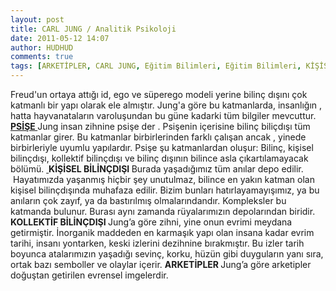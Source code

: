 ```yaml
---
layout: post
title: CARL JUNG / Analitik Psikoloji
date: 2011-05-12 14:07
author: HUDHUD
comments: true
tags: [ARKETİPLER, CARL JUNG, Eğitim Bilimleri, Eğitim Bilimleri, KİŞİSEL BİLİNÇDIŞI, KOLLEKTİF BİLİNÇDIŞI, PSİŞE]
---
```

Freud'un ortaya attığı id, ego ve süperego modeli yerine bilinç dışını çok katmanlı bir yapı olarak ele almıştır. Jung'a göre bu katmanlarda, insanlığın , hatta hayvanataların varoluşundan bu güne kadarki tüm bilgiler mevcuttur.
<span style="text-decoration: underline;"><strong>PSİŞE </strong></span>
Jung insan zihnine psişe der . Psişenin içerisine bilinç biliçdışı tüm katmanlar girer. Bu katmanlar birbirlerinden farklı çalışan ancak , yinede birbirleriyle uyumlu yapılardır. Psişe şu katmanlardan oluşur: Bilinç, kişisel bilinçdışı, kollektif bilinçdışı ve bilinç dışının bilince asla çıkartılamayacak bölümü.
<a href="http://www.egitimvaktim.com/dosyalar/2011/05/psise.bmp"><img class="alignnone size-full wp-image-693" title="psise" src="http://www.egitimvaktim.com/dosyalar/2011/05/psise.bmp" alt="" />
</a>
<strong>KİŞİSEL BİLİNÇDIŞI </strong>Burada yaşadığımız tüm anılar depo edilir.  Hayatımızda yaşanmış hiçbir şey unutulmaz, bilince en yakın katman olan kişisel bilinçdışında muhafaza edilir. Bizim bunları hatırlayamayışımız, ya bu anıların çok zayıf, ya da bastırılmış olmalarındandır. Kompleksler bu katmanda bulunur. Burası aynı zamanda rüyalarımızın depolarından biridir.
<strong>KOLLEKTİF BİLİNÇDIŞI </strong>Jung’a göre zihni, yine onun evrimi meydana getirmiştir. İnorganik maddeden en karmaşık yapı olan insana kadar evrim tarihi, insanı yontarken, keski izlerini dezihnine bırakmıştır. Bu izler tarih boyunca atalarımızın yaşadığı sevinç, korku, hüzün gibi duyguların yanı sıra, ortak bazı semboller ve olaylar içerir.
<strong>ARKETİPLER </strong>Jung’a göre arketipler doğuştan getirilen evrensel imgelerdir.
